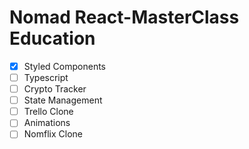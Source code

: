 # Nomad React-MasterClass Education
- [x] Styled Components
- [ ] Typescript
- [ ] Crypto Tracker
- [ ] State Management
- [ ] Trello Clone
- [ ] Animations
- [ ] Nomflix Clone
